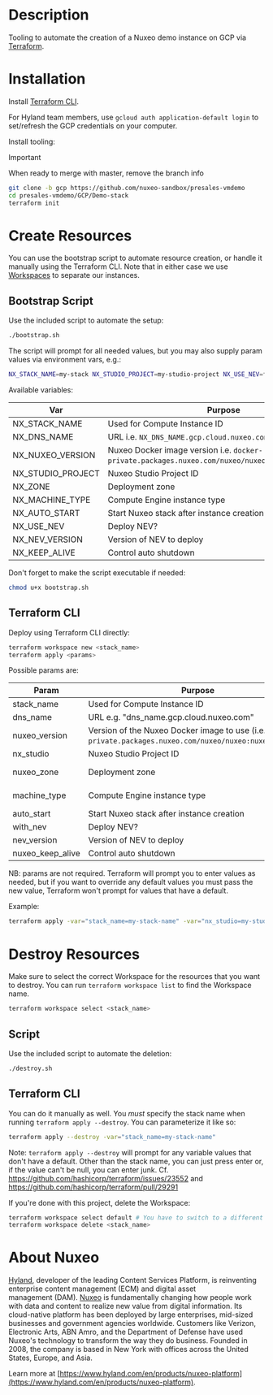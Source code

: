 # Description

Tooling to automate the creation of a Nuxeo demo instance on GCP via [Terraform](https://developer.hashicorp.com/terraform).

# Installation

Install [Terraform CLI](https://developer.hashicorp.com/terraform/tutorials/gcp-get-started/install-cli).

For Hyland team members, use `gcloud auth application-default login` to set/refresh the GCP credentials on your computer.

Install tooling:

> [!IMPORTANT]
> When ready to merge with master, remove the branch info

```bash
git clone -b gcp https://github.com/nuxeo-sandbox/presales-vmdemo
cd presales-vmdemo/GCP/Demo-stack
terraform init
```

# Create Resources

You can use the bootstrap script to automate resource creation, or handle it manually using the Terraform CLI. Note that in either case we use [Workspaces](https://developer.hashicorp.com/terraform/language/state/workspaces) to separate our instances.

## Bootstrap Script

Use the included script to automate the setup:

```bash
./bootstrap.sh
```

The script will prompt for all needed values, but you may also supply param values via environment vars, e.g.:

```bash
NX_STACK_NAME=my-stack NX_STUDIO_PROJECT=my-studio-project NX_USE_NEV=false NX_DNS_NAME=my-dns-name NX_NEV_VERSION=2023.2.1 ./bootstrap.sh
```

Available variables:

Var | Purpose | Default
--- | --- | ---
NX_STACK_NAME | Used for Compute Instance ID | n/a
NX_DNS_NAME | URL i.e. `NX_DNS_NAME.gcp.cloud.nuxeo.com` | NX_STACK_NAME
NX_NUXEO_VERSION | Nuxeo Docker image version i.e. `docker-private.packages.nuxeo.com/nuxeo/nuxeo:NX_NUXEO_VERSION`) | 2023
NX_STUDIO_PROJECT | Nuxeo Studio Project ID | n/a
NX_ZONE | Deployment zone | us-central1-a
NX_MACHINE_TYPE | Compute Engine instance type | e2-standard-2
NX_AUTO_START | Start Nuxeo stack after instance creation | true
NX_USE_NEV | Deploy NEV? | false
NX_NEV_VERSION | Version of NEV to deploy | 2023.2.1
NX_KEEP_ALIVE | Control auto shutdown | 20h00m


Don't forget to make the script executable if needed:

```bash
chmod u+x bootstrap.sh
```

## Terraform CLI

Deploy using Terraform CLI directly:

```bash
terraform workspace new <stack_name>
terraform apply <params>
```

Possible params are:

Param | Purpose | Default
--- | --- | ---
stack_name | Used for Compute Instance ID | n/a
dns_name | URL e.g. "dns_name.gcp.cloud.nuxeo.com" | stack_name
nuxeo_version | Version of the Nuxeo Docker image to use (i.e. `docker-private.packages.nuxeo.com/nuxeo/nuxeo:nuxeo_version`) | 2023
nx_studio | Nuxeo Studio Project ID | n/a
nuxeo_zone | Deployment zone | us-central1-a
machine_type | Compute Engine instance type | e2-standard-2
auto_start | Start Nuxeo stack after instance creation | true
with_nev | Deploy NEV? | false
nev_version | Version of NEV to deploy | 2023.2.1
nuxeo_keep_alive | Control auto shutdown | 20h00m

NB: params are not required. Terraform will prompt you to enter values as needed, but if you want to override any default values you must pass the new value, Terraform won't prompt for values that have a default.

Example:

```bash
terraform apply -var="stack_name=my-stack-name" -var="nx_studio=my-studio-project" -var="with_nev=false"
```

# Destroy Resources

Make sure to select the correct Workspace for the resources that you want to destroy. You can run `terraform workspace list` to find the Workspace name.

```bash
terraform workspace select <stack_name>
```

## Script

Use the included script to automate the deletion:

```bash
./destroy.sh
```

## Terraform CLI

You can do it manually as well. You *must* specify the stack name when running `terraform apply --destroy`. You can parameterize it like so:

```bash
terraform apply --destroy -var="stack_name=my-stack-name"
```

Note: `terraform apply --destroy` will prompt for any variable values that don't have a default. Other than the stack name, you can just press enter or, if the value can't be null, you can enter junk. Cf. https://github.com/hashicorp/terraform/issues/23552 and https://github.com/hashicorp/terraform/pull/29291

If you're done with this project, delete the Workspace:

```bash
terraform workspace select default # You have to switch to a different Workspace before you delete
terraform workspace delete <stack_name>
```

# About Nuxeo

[Hyland](https://www.hyland.com), developer of the leading Content Services Platform, is reinventing enterprise content management (ECM) and digital asset management (DAM). [Nuxeo](https://www.hyland.com/en/products/nuxeo-platform) is fundamentally changing how people work with data and content to realize new value from digital information. Its cloud-native platform has been deployed by large enterprises, mid-sized businesses and government agencies worldwide. Customers like Verizon, Electronic Arts, ABN Amro, and the Department of Defense have used Nuxeo's technology to transform the way they do business. Founded in 2008, the company is based in New York with offices across the United States, Europe, and Asia.

Learn more at [https://www.hyland.com/en/products/nuxeo-platform](https://www.hyland.com/en/products/nuxeo-platform).



